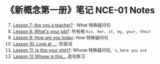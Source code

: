 # 《新概念第一册》笔记 NCE-01 Notes

7. [Lesson 7: Are you a teacher?](./007.md) : What 特殊疑问句
8. [Lesson 8: What's your job?](./008.md): 所有格 `his, her, it, my, your, their`
9. [Lesson 9: How are you today](./009.md): How 特殊疑问句
10. [Lesson 10: Look at ...](./010.md): 形容词
11. [Lesson 11: Is this your shirt?](./011.md): Whose 特殊疑问句, `'s`, `here you are`
12. [Lesson 12 Whose is this...](./012.md) 造句练习
